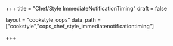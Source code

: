 +++
title = "Chef/Style ImmediateNotificationTiming"
draft = false

layout = "cookstyle_cops"
data_path = ["cookstyle","cops_chef_style_immediatenotificationtiming"]

+++

<!-- The content of this page is automatically generated from the
cops_chef_style_immediatenotificationtiming.yml file in github.com/chef/cookstyle/blob/master/docs-chef-io/data/cookstyle/. -->
